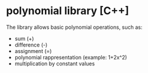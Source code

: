# polynomial library [C++]
The library allows basic polynomial operations, such as:
- sum (+)
- difference (-)
- assignment (=)
- polynomial rappresentation (example: 1+2x^2)
- multiplication by constant values

